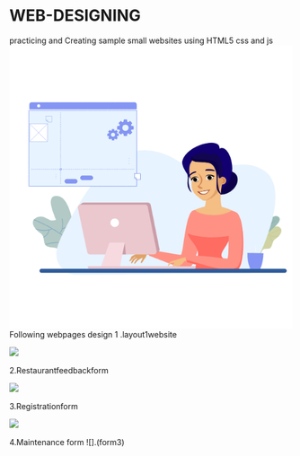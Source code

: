 # WEB-DESIGNING
 practicing  and Creating sample small websites using  HTML5 css and js
 ![](gif2.gif)
Following webpages design 
 1 .layout1website
 
![](layout1website)


2.Restaurantfeedbackform

![](FeedbackForm)


3.Registrationform

![](regform1)


4.Maintenance form 
![].(form3)
